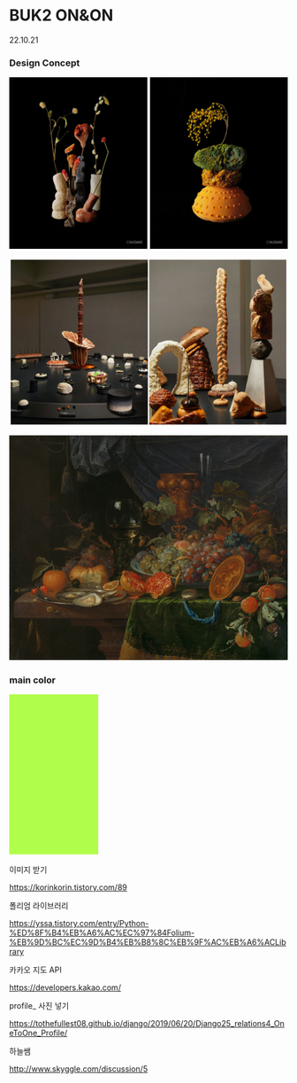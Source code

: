 # BUK2 ON&ON

22.10.21



### Design Concept

![Detail_1_shop1_171157](assets/Detail_1_shop1_171157.jpg)

![nudake](assets/nudake.jpg)



![europeana-DfBSs2SSNwQ-unsplash](assets/europeana-DfBSs2SSNwQ-unsplash.jpg)

### main color

![main_color](assets/main_color.jpg)



이미지 받기

https://korinkorin.tistory.com/89



폴리엄 라이브러리

https://yssa.tistory.com/entry/Python-%ED%8F%B4%EB%A6%AC%EC%97%84Folium-%EB%9D%BC%EC%9D%B4%EB%B8%8C%EB%9F%AC%EB%A6%ACLibrary



카카오 지도 API

https://developers.kakao.com/





profile_ 사진 넣기

https://tothefullest08.github.io/django/2019/06/20/Django25_relations4_OneToOne_Profile/



하늘쌤

http://www.skyggle.com/discussion/5

